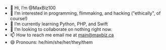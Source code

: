 - 👋 Hi, I’m @MaxBiz100
- 👀 I’m interested in programming, flimmaking, and hacking ("ethically", of course!)
- 🌱 I’m currently learning Python, PHP, and Swift
- 💞️ I’m looking to collaborate on nothing right now.
- 📫 How to reach me email me at main@maxbiz.ca
- 😄 Pronouns: he/him/she/her/they/them
<!---
MaxBiz100/MaxBiz100 is a ✨ special ✨ repository because its `README.md` (this file) appears on your GitHub profile.
You can click the Preview link to take a look at your changes.
--->
